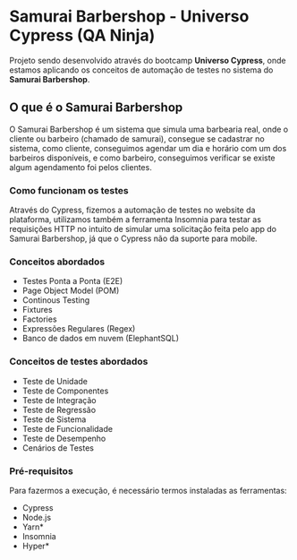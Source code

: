 # Samurai Barbershop - Universo Cypress (QA Ninja) 

Projeto sendo desenvolvido através do bootcamp **Universo Cypress**, onde estamos aplicando os conceitos de automação de testes no sistema do **Samurai Barbershop**.

## O que é o Samurai Barbershop

O Samurai Barbershop é um sistema que simula uma barbearia real, onde o cliente ou barbeiro (chamado de samurai), consegue se cadastrar no sistema, como cliente, conseguimos agendar um dia e horário com um dos barbeiros disponíveis, e como barbeiro, conseguimos verificar se existe algum agendamento foi pelos clientes.

### Como funcionam os testes

Através do Cypress, fizemos a automação de testes no website da plataforma, utilizamos também a ferramenta Insomnia para testar as requisições HTTP no intuito de simular uma solicitação feita pelo app do Samurai Barbershop, já que o Cypress não da suporte para mobile.

### Conceitos abordados

- Testes Ponta a Ponta (E2E)
- Page Object Model (POM)
- Continous Testing
- Fixtures
- Factories
- Expressões Regulares (Regex)
- Banco de dados em nuvem (ElephantSQL)

### Conceitos de testes abordados

- Teste de Unidade
- Teste de Componentes
- Teste de Integração
- Teste de Regressão
- Teste de Sistema
- Teste de Funcionalidade
- Teste de Desempenho
- Cenários de Testes

### Pré-requisitos

Para fazermos a execução, é necessário termos instaladas as ferramentas:

- Cypress
- Node.js
- Yarn*
- Insomnia
- Hyper*
